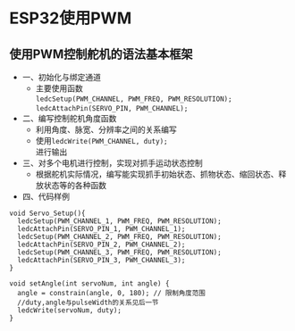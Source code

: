 # ESP32使用PWM
## 使用PWM控制舵机的语法基本框架
- 一、初始化与绑定通道
  * 主要使用函数
  <br>`ledcSetup(PWM_CHANNEL, PWM_FREQ, PWM_RESOLUTION);`
  <br>`ledcAttachPin(SERVO_PIN, PWM_CHANNEL);`
- 二、编写控制舵机角度函数
  * 利用角度、脉宽、分辨率之间的关系编写
  * 使用`ledcWrite(PWM_CHANNEL, duty);`
  <br>进行输出
- 三、对多个电机进行控制，实现对抓手运动状态控制
  * 根据舵机实际情况，编写能实现抓手初始状态、抓物状态、缩回状态、释放状态等的各种函数
- 四、代码样例
```
void Servo_Setup(){
  ledcSetup(PWM_CHANNEL_1, PWM_FREQ, PWM_RESOLUTION);
  ledcAttachPin(SERVO_PIN_1, PWM_CHANNEL_1);
  ledcSetup(PWM_CHANNEL_2, PWM_FREQ, PWM_RESOLUTION);
  ledcAttachPin(SERVO_PIN_2, PWM_CHANNEL_2);
  ledcSetup(PWM_CHANNEL_3, PWM_FREQ, PWM_RESOLUTION);
  ledcAttachPin(SERVO_PIN_3, PWM_CHANNEL_3);
}

void setAngle(int servoNum, int angle) {
  angle = constrain(angle, 0, 180); // 限制角度范围
  //duty,angle与pulseWidth的关系见后一节
  ledcWrite(servoNum, duty);
}